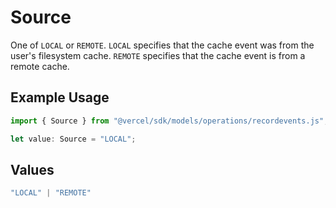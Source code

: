 # Source

One of `LOCAL` or `REMOTE`. `LOCAL` specifies that the cache event was from the user's filesystem cache. `REMOTE` specifies that the cache event is from a remote cache.

## Example Usage

```typescript
import { Source } from "@vercel/sdk/models/operations/recordevents.js";

let value: Source = "LOCAL";
```

## Values

```typescript
"LOCAL" | "REMOTE"
```